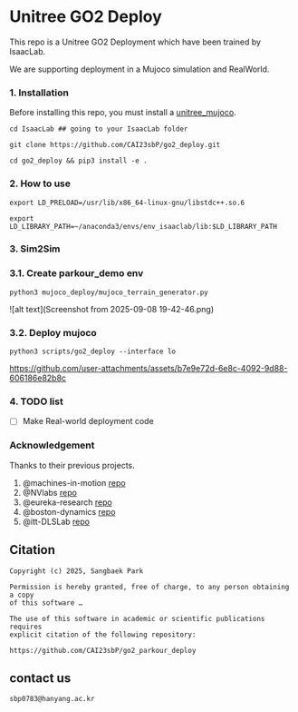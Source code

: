 # Unitree GO2 Deploy

This repo is a Unitree GO2 Deployment which have been trained by IsaacLab.

We are supporting deployment in a Mujoco simulation and RealWorld.

### 1. Installation

Before installing this repo, you must install a [unitree_mujoco](https://github.com/unitreerobotics/unitree_mujoco).

`cd IsaacLab ## going to your IsaacLab folder`

`git clone https://github.com/CAI23sbP/go2_deploy.git`

`cd go2_deploy && pip3 install -e .`

### 2. How to use

`export LD_PRELOAD=/usr/lib/x86_64-linux-gnu/libstdc++.so.6`

`export LD_LIBRARY_PATH=~/anaconda3/envs/env_isaaclab/lib:$LD_LIBRARY_PATH`

### 3. Sim2Sim

### 3.1. Create parkour_demo env

`python3 mujoco_deploy/mujoco_terrain_generator.py`

![alt text](Screenshot from 2025-09-08 19-42-46.png)

### 3.2. Deploy mujoco

`python3 scripts/go2_deploy --interface lo`

https://github.com/user-attachments/assets/b7e9e72d-6e8c-4092-9d88-606186e82b8c

### 4. TODO list

* [ ] Make Real-world deployment code

### Acknowledgement

Thanks to their previous projects.

1. @machines-in-motion [repo](https://github.com/machines-in-motion/Go2Py)
2. @NVlabs [repo](https://github.com/NVlabs/HOVER)
3. @eureka-research [repo](https://github.com/eureka-research/eurekaverse)
4. @boston-dynamics [repo](https://github.com/boston-dynamics/spot-rl-example)
5. @itt-DLSLab [repo](https://github.com/iit-DLSLab/gym-quadruped)

## Citation

```
Copyright (c) 2025, Sangbaek Park

Permission is hereby granted, free of charge, to any person obtaining a copy
of this software …

The use of this software in academic or scientific publications requires
explicit citation of the following repository:

https://github.com/CAI23sbP/go2_parkour_deploy
```

## contact us

```
sbp0783@hanyang.ac.kr
```
